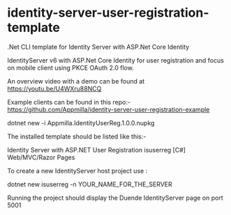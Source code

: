 # identity-server-user-registration-template
.Net CLI template for Identity Server with ASP.Net Core Identity

IdentityServer v6 with ASP.Net Core Identity for user registration and focus on mobile client using PKCE OAuth 2.0 flow.

An overview video with a demo can be found at https://youtu.be/U4WXru88NCQ

Example clients can be found in this repo:- https://github.com/Appmilla/identity-server-user-registration-example

dotnet new -i Appmilla.IdentityUserReg.1.0.0.nupkg

The installed template should be listed like this:-

Identity Server with ASP.NET User Registration isuserreg [C#] Web/MVC/Razor Pages

To create a new IdentityServer host project use :

dotnet new isuserreg -n YOUR_NAME_FOR_THE_SERVER

Running the project should display the Duende IdentityServer page on port 5001
